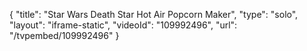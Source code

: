 {
    "title": "Star Wars Death Star Hot Air Popcorn Maker",
    "type": "solo",
    "layout": "iframe-static",
    "videoId": "109992496",
    "url": "\/tvpembed\/109992496"
}